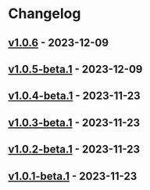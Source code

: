 # Changelog

<!-- [NEXT_ENTRY] -->

## [v1.0.6](RaianGil/my-porfolio-backend?version=GTv1.0.6) - 2023-12-09



## [v1.0.5-beta.1](RaianGil/my-porfolio-backend?version=GTv1.0.5-beta.1) - 2023-12-09



## [v1.0.4-beta.1](RaianGil/my-porfolio-backend?version=GTv1.0.4-beta.1) - 2023-11-23



## [v1.0.3-beta.1](RaianGil/my-porfolio-backend?version=GTv1.0.3-beta.1) - 2023-11-23



## [v1.0.2-beta.1](RaianGil/my-porfolio-backend?version=GTv1.0.2-beta.1) - 2023-11-23



## [v1.0.1-beta.1](RaianGil/my-porfolio-backend?version=GTv1.0.1-beta.1) - 2023-11-23


